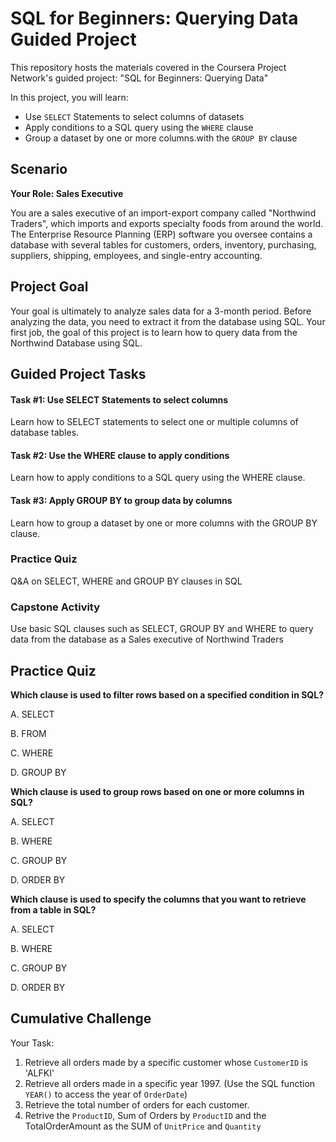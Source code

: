 # SQL for Beginners: Querying Data Guided Project

This repository hosts the materials covered in the Coursera Project Network's guided project: "SQL for Beginners: Querying Data"

In this project, you will learn:

* Use `SELECT` Statements to select columns of datasets
* Apply conditions to a SQL query using the `WHERE` clause
* Group a dataset by one or more columns.with the `GROUP BY` clause


## Scenario

**Your Role: Sales Executive**

You are a sales executive of an import-export company called "Northwind Traders", which imports and exports specialty foods from around the world. The Enterprise Resource Planning (ERP) software you oversee contains a database with several tables for customers, orders, inventory, purchasing, suppliers, shipping, employees, and single-entry accounting.

## Project Goal

Your goal is ultimately to analyze sales data for a 3-month period. Before analyzing the data, you need to extract it from the database using SQL. Your first job, the goal of this project is to learn how to query data from the Northwind Database using SQL.

## Guided Project Tasks

#### Task #1: Use SELECT Statements to select columns
Learn how to SELECT statements to select one or multiple columns of database tables.

#### Task #2: Use the WHERE clause to apply conditions
Learn how to apply conditions to a SQL query using the WHERE clause.

#### Task #3: Apply GROUP BY to group data by columns
Learn how to group a dataset by one or more columns with the GROUP BY clause.

### Practice Quiz
Q&A on SELECT, WHERE and GROUP BY clauses in SQL

### Capstone Activity
Use basic SQL clauses such as SELECT, GROUP BY and WHERE to query data from the database as a Sales executive of Northwind Traders


## Practice Quiz

**Which clause is used to filter rows based on a specified condition in SQL?**

A. SELECT

B. FROM

C. WHERE

D. GROUP BY

**Which clause is used to group rows based on one or more columns in SQL?**

A. SELECT

B. WHERE

C. GROUP BY

D. ORDER BY

**Which clause is used to specify the columns that you want to retrieve from a table in SQL?**

A. SELECT

B. WHERE

C. GROUP BY

D. ORDER BY


## Cumulative Challenge

Your Task:

1. Retrieve all orders made by a specific customer whose `CustomerID` is 'ALFKI'
2. Retrieve all orders made in a specific year 1997. (Use the SQL function `YEAR()` to access the year of `OrderDate`)
3. Retrieve the total number of orders for each customer.
4. Retrive the `ProductID`, Sum of Orders by `ProductID` and the TotalOrderAmount as the SUM of `UnitPrice` and `Quantity`
